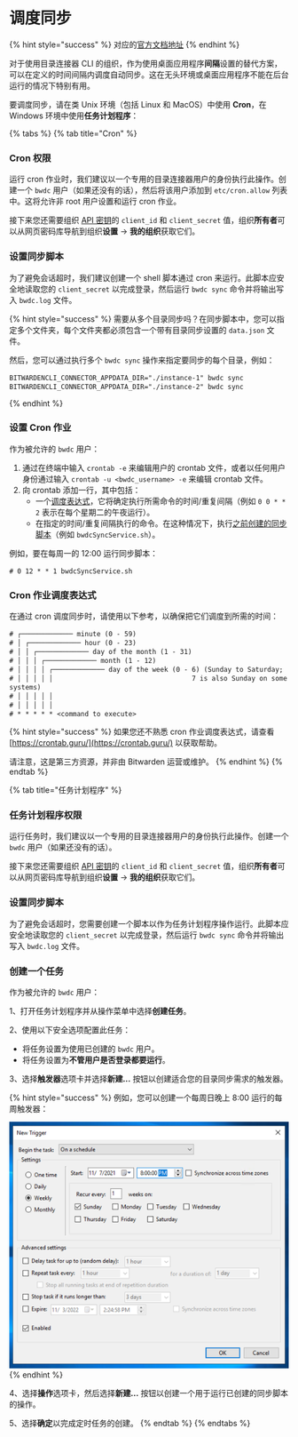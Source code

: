 # 调度同步

{% hint style="success" %}
对应的[官方文档地址](https://bitwarden.com/help/article/schedule-directory-sync/)
{% endhint %}

对于使用目录连接器 CLI 的组织，作为使用桌面应用程序**间隔**设置的替代方案，可以在定义的时间间隔内调度自动同步。这在无头环境或桌面应用程序不能在后台运行的情况下特别有用。

要调度同步，请在类 Unix 环境（包括 Linux 和 MacOS）中使用 **Cron**，在 Windows 环境中使用**任务计划程序**：

{% tabs %}
{% tab title="Cron" %}
### Cron 权限 <a href="#cron-permissions" id="cron-permissions"></a>

运行 cron 作业时，我们建议以一个专用的目录连接器用户的身份执行此操作。创建一个 `bwdc` 用户（如果还没有的话），然后将该用户添加到 `etc/cron.allow` 列表中。这将允许非 root 用户设置和运行 cron 作业。

接下来您还需要组织 [API 密钥](../../bitwarden-public-api.md#authentication)的 `client_id` 和 `client_secret` 值，组织**所有者**可以从网页密码库导航到组织**设置** → **我的组织**获取它们。

### 设置同步脚本 <a href="#setup-a-sync-script" id="setup-a-sync-script"></a>

为了避免会话超时，我们建议创建一个 shell 脚本通过 cron 来运行。此脚本应安全地读取您的 `client_secret` 以完成登录，然后运行 `bwdc sync` 命令并将输出写入 `bwdc.log` 文件。

{% hint style="success" %}
需要从多个目录同步吗？在同步脚本中，您可以指定多个文件夹，每个文件夹都必须包含一个带有目录同步设置的 `data.json` 文件。

然后，您可以通过执行多个 `bwdc sync` 操作来指定要同步的每个目录，例如：

```shell
BITWARDENCLI_CONNECTOR_APPDATA_DIR="./instance-1" bwdc sync
BITWARDENCLI_CONNECTOR_APPDATA_DIR="./instance-2" bwdc sync
```
{% endhint %}

### 设置 Cron 作业 <a href="#setup-the-cron-job" id="setup-the-cron-job"></a>

作为被允许的 `bwdc` 用户：

1. 通过在终端中输入 `crontab -e` 来编辑用户的 crontab 文件，或者以任何用户身份通过输入 `crontab -u <bwdc_username> -e` 来编辑 crontab 文件。
2. 向 crontab 添加一行，其中包括：
   * 一个[调度表达式](schedule-a-sync.md#cron-job-scheduling-expressions)，它将确定执行所需命令的时间/重复间隔（例如 `0 0 * * 2` 表示在每个星期二的午夜运行）。
   * 在指定的时间/重复间隔执行的命令。在这种情况下，执行[之前创建的同步脚本](schedule-a-sync.md#setup-a-sync-script)（例如 `bwdcSyncService.sh`）。

例如，要在每周一的 12:00 运行同步脚本：

```systemd
# 0 12 * * 1 bwdcSyncService.sh
```

### Cron 作业调度表达式 <a href="#cron-job-scheduling-expressions" id="cron-job-scheduling-expressions"></a>

在通过 cron 调度同步时，请使用以下参考，以确保把它们调度到所需的时间：

```
# ┌───────────── minute (0 - 59)
# │ ┌───────────── hour (0 - 23)
# │ │ ┌───────────── day of the month (1 - 31)
# │ │ │ ┌───────────── month (1 - 12)
# │ │ │ │ ┌───────────── day of the week (0 - 6) (Sunday to Saturday;
# │ │ │ │ │                                   7 is also Sunday on some systems)
# │ │ │ │ │
# │ │ │ │ │
# * * * * * <command to execute>
```

{% hint style="success" %}
如果您还不熟悉 cron 作业调度表达式，请查看 [https://crontab.guru/](https://crontab.guru/) 以获取帮助。

请注意，这是第三方资源，并非由 Bitwarden 运营或维护。
{% endhint %}
{% endtab %}

{% tab title="任务计划程序" %}
### 任务计划程序权限

运行任务时，我们建议以一个专用的目录连接器用户的身份执行此操作。创建一个 `bwdc` 用户（如果还没有的话）。

接下来您还需要组织 [API 密钥](../../bitwarden-public-api.md#authentication)的 `client_id` 和 `client_secret` 值，组织**所有者**可以从网页密码库导航到组织**设置** → **我的组织**获取它们。

### 设置同步脚本 <a href="#setup-a-sync-script" id="setup-a-sync-script"></a>

为了避免会话超时，您需要创建一个脚本以作为任务计划程序操作运行。此脚本应安全地读取您的 `client_secret` 以完成登录，然后运行 `bwdc sync` 命令并将输出写入 `bwdc.log` 文件。

### 创建一个任务

作为被允许的 `bwdc` 用户：

1、打开任务计划程序并从操作菜单中选择**创建任务**。

2、使用以下安全选项配置此任务：

* 将任务设置为使用已创建的 `bwdc` 用户。
* 将任务设置为**不管用户是否登录都要运行**。

3、选择**触发器**选项卡并选择**新建...** 按钮以创建适合您的目录同步需求的触发器。

{% hint style="success" %}
例如，您可以创建一个每周日晚上 8:00 运行的每周触发器：



![](<../../../.gitbook/assets/image (6).png>)
{% endhint %}

4、选择**操作**选项卡，然后选择**新建...** 按钮以创建一个用于运行已创建的同步脚本的操作。

5、选择**确定**以完成定时任务的创建。
{% endtab %}
{% endtabs %}
